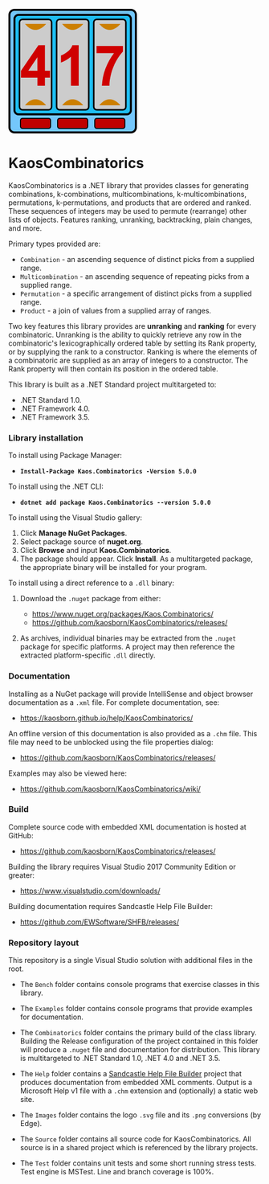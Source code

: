 ![logo](Images/KaosCombinatorics-248.png)
# KaosCombinatorics

KaosCombinatorics is a .NET library that provides classes
for generating combinations, k-combinations, multicombinations, k-multicombinations, permutations, k-permutations, and products
that are ordered and ranked.
These sequences of integers may be used to permute (rearrange) other lists of objects.
Features ranking, unranking, backtracking, plain changes, and more.

Primary types provided are:

* `Combination` - an ascending sequence of distinct picks from a supplied range.
* `Multicombination` - an ascending sequence of repeating picks from a supplied range.
* `Permutation` - a specific arrangement of distinct picks from a supplied range.
* `Product` - a join of values from a supplied array of ranges.

Two key features this library provides are **unranking** and **ranking** for every combinatoric.
Unranking is the ability to quickly retrieve any row in the combinatoric's lexicographically ordered table by setting its Rank property,
or by supplying the rank to a constructor.
Ranking is where the elements of a combinatoric are supplied as an array of integers to a constructor.
The Rank property will then contain its position in the ordered table.

This library is built as a .NET Standard project multitargeted to:

* .NET Standard 1.0.
* .NET Framework 4.0.
* .NET Framework 3.5.

### Library installation

To install using Package Manager:

* **`Install-Package Kaos.Combinatorics -Version 5.0.0`**

To install using the .NET CLI:

* **`dotnet add package Kaos.Combinatorics --version 5.0.0`**

To install using the Visual Studio gallery:

1. Click **Manage NuGet Packages**.
2. Select package source of **nuget.org**.
3. Click **Browse** and input **Kaos.Combinatorics**.
4. The package should appear. Click **Install**.
As a multitargeted package, the appropriate binary will be installed for your program.

To install using a direct reference to a `.dll` binary:

1. Download the `.nuget` package from either:

   * https://www.nuget.org/packages/Kaos.Combinatorics/
   * https://github.com/kaosborn/KaosCombinatorics/releases/

2. As archives, individual binaries may be extracted from the `.nuget` package for specific platforms.
A project may then reference the extracted platform-specific `.dll` directly.

### Documentation

Installing as a NuGet package will provide IntelliSense and object browser documentation as a `.xml` file.
For complete documentation, see:

* https://kaosborn.github.io/help/KaosCombinatorics/

An offline version of this documentation is also provided as a `.chm` file.
This file may need to be unblocked using the file properties dialog:

* https://github.com/kaosborn/KaosCombinatorics/releases/

Examples may also be viewed here:

* https://github.com/kaosborn/KaosCombinatorics/wiki/

### Build

Complete source code with embedded XML documentation is hosted at GitHub:

* https://github.com/kaosborn/KaosCombinatorics/releases/

Building the library requires Visual Studio 2017 Community Edition or greater:

* https://www.visualstudio.com/downloads/

Building documentation requires Sandcastle Help File Builder:

* https://github.com/EWSoftware/SHFB/releases/

### Repository layout

This repository is a single Visual Studio solution with additional files in the root.

* The `Bench` folder contains console programs that exercise classes in this library.

* The `Examples` folder contains console programs that provide examples for documentation.

* The `Combinatorics` folder contains the primary build of the class library.
Building the Release configuration of the project contained in this folder
will produce a `.nuget` file and documentation for distribution.
This library is multitargeted to .NET Standard 1.0, .NET 4.0 and .NET 3.5.

* The `Help` folder contains a [Sandcastle Help File Builder](https://github.com/EWSoftware/SHFB)
project that produces documentation from embedded XML comments.
Output is a Microsoft Help v1 file with a `.chm` extension and (optionally) a static web site.

* The `Images` folder contains the logo `.svg` file and its `.png` conversions (by Edge).

* The `Source` folder contains all source code for KaosCombinatorics.
All source is in a shared project which is referenced by the library projects.

* The `Test` folder contains unit tests and some short running stress tests.
Test engine is MSTest. Line and branch coverage is 100%.
